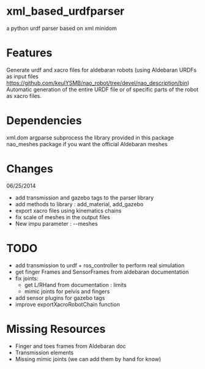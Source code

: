 xml_based_urdfparser
====================

a python urdf parser based on xml minidom


Features
========

Generate urdf and xacro files for aldebaran robots (using Aldebaran URDFs as input files https://github.com/keulYSMB/nao_robot/tree/devel/nao_description/bin)
Automatic generation of the entire URDF file or of specific parts of the robot as xacro files.

Dependencies 
============

xml.dom
argparse
subprocess
the library provided in this package
nao_meshes package if you want the official Aldebaran meshes

Changes
=======
06/25/2014
- add transmission and gazebo tags to the parser library
- add methods to library : add_material, add_gazebo
- export xacro files using kinematics chains
- fix scale of meshes in the output files
- New impu parameter : --meshes

TODO
======
- add transmission to urdf + ros_controller to perform real simulation 
- get finger Frames and SensorFrames from aldebaran documentation
- fix joints:
    - get L/RHand from documentation : limits
    - mimic joints for pelvis and fingers
- add sensor plugins for gazebo tags
- improve exportXacroRobotChain function

Missing Resources
=================
- Finger and toes frames from Aldebaran doc
- Transmission elements
- Missing mimic joints (we can add them by hand for know)

